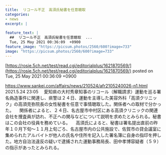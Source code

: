 ```yaml
---
title:  リコール不正　高須氏秘書を任意聴取  
categories:
- news
excerpt: |
  
feature_text: |
  ##  リコール不正　高須氏秘書を任意聴取  ...
  Tue, 25 May 2021 00:36:09  +0900
feature_image: "https://picsum.photos/2560/600?image=733"
image: "https://picsum.photos/2560/600?image=733"
---
```


[https://rosie.5ch.net/test/read.cgi/editorialplus/1621870569/](https://rosie.5ch.net/test/read.cgi/editorialplus/1621870569/)
posted on Tue, 25 May 2021 00:36:09  +0900

<!--more-->

https://www.sankei.com/affairs/news/210524/afr2105240026-n1.html 2021.5.24 23:05 　愛知県の大村秀章知事のリコール（解職請求）運動を巡る署名偽造事件に関連し、県警は２４日、運動を主導した美容外科「高須クリニック」の高須克弥院長の女性秘書を任意で事情聴取した。関係者への取材で分かった。 　関係者によると、２４日、名古屋市中村区にある高須クリニックの関連会社を捜査員が訪れ、不正への関与などについて説明を求めたとみられる。秘書はこの会社の役員を務めている。 　高須氏によると、秘書は署名提出直前の昨年１０月下旬〜１１月上旬ごろ、名古屋市内の公共施設で、佐賀市の貸会議室に集められたアルバイトが他人の氏名や住所を記入した署名簿に自身の指印を押した。地方自治法違反の疑いで逮捕された運動事務局長、田中孝博容疑者（５９）の指示があったとみられる。

